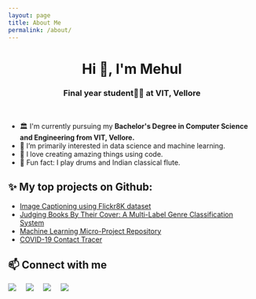 ```yaml
---
layout: page
title: About Me
permalink: /about/
---
```



<h1 align="center">Hi 👋, I'm Mehul</h1>
<h3 align="center">Final year student👨‍🎓 at VIT, Vellore</h3>
<br/>

-  🏛 I'm currently pursuing my <b>Bachelor's Degree in Computer Science and Engineering from VIT, Vellore.</b>
-  🎯 I’m primarily interested in data science and machine learning.
-  🧩 I love creating amazing things using code.
-  🥁 Fun fact: I play drums and Indian classical flute.

## ✨ My top projects on Github:
- [Image Captioning using Flickr8K dataset](https://github.com/mehulfollytobevice/image_captioning_flickr)
- [Judging Books By Their Cover: A Multi-Label Genre Classification System](https://github.com/mehulfollytobevice/genre_classification)
- [Machine Learning Micro-Project Repository](https://github.com/mehulfollytobevice/MachineLearning)
- [COVID-19 Contact Tracer](https://github.com/mehulfollytobevice/COVID-19-Contact-Tracer)

## 📫 Connect with me

<a href="https://www.linkedin.com/in/mehul-jain-91a26a194"><img src="https://img.shields.io/badge/linkedin-%230077B5.svg?&style=for-the-badge&logo=linkedin&logoColor=white" /></a>&nbsp;&nbsp;&nbsp;&nbsp;
  <a href="mailto:mehul.jain.codedev@gmail.com?subject=Hello%20Mehul,%20From%20Github"><img src="https://img.shields.io/badge/gmail-%23D14836.svg?&style=for-the-badge&logo=gmail&logoColor=white" /></a>&nbsp;&nbsp;&nbsp;&nbsp;
  <a href="https://www.instagram.com/follytobevice/"><img src="https://img.shields.io/badge/instagram-%23D14836.svg?&style=for-the-badge&logo=instagram&logoColor=pink" /></a>&nbsp;&nbsp;&nbsp;&nbsp;
  <a href="https://www.kaggle.com/follytobevice"><img src="https://img.shields.io/badge/kaggle-%27D1203.svg?&style=for-the-badge&logo=kaggle&logoColor=blue" /></a>&nbsp;&nbsp;&nbsp;&nbsp;


